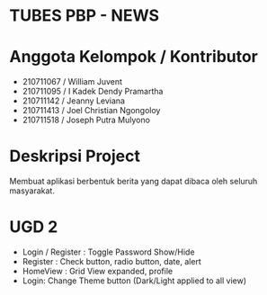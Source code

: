# TUBES PBP - NEWS

# Anggota Kelompok / Kontributor

- 210711067 / William Juvent
- 210711095 / I Kadek Dendy Pramartha
- 210711142 / Jeanny Leviana
- 210711413 / Joel Christian Ngongoloy
- 210711518 / Joseph Putra Mulyono

# Deskripsi Project
Membuat aplikasi berbentuk berita yang dapat dibaca oleh seluruh masyarakat.
 
# UGD 2
- Login / Register : Toggle Password Show/Hide
- Register : Check button, radio button, date, alert
- HomeView : Grid View expanded, profile
- Login: Change Theme button (Dark/Light applied to all view)
